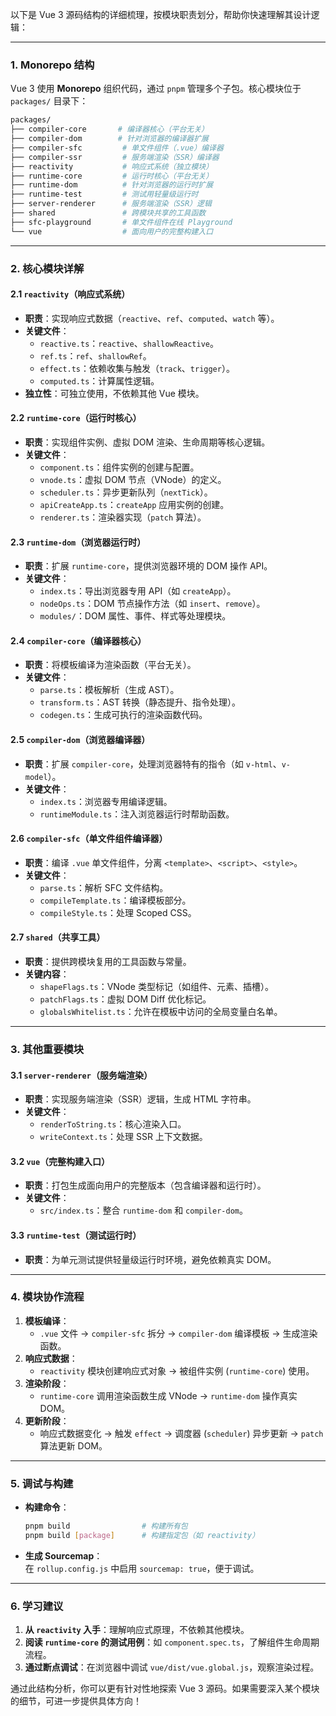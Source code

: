 以下是 Vue 3 源码结构的详细梳理，按模块职责划分，帮助你快速理解其设计逻辑：

---

### **1. Monorepo 结构**
Vue 3 使用 **Monorepo** 组织代码，通过 `pnpm` 管理多个子包。核心模块位于 `packages/` 目录下：
```bash
packages/
├── compiler-core       # 编译器核心（平台无关）
├── compiler-dom        # 针对浏览器的编译器扩展
├── compiler-sfc         # 单文件组件（.vue）编译器
├── compiler-ssr         # 服务端渲染（SSR）编译器
├── reactivity           # 响应式系统（独立模块）
├── runtime-core         # 运行时核心（平台无关）
├── runtime-dom          # 针对浏览器的运行时扩展
├── runtime-test         # 测试用轻量级运行时
├── server-renderer      # 服务端渲染（SSR）逻辑
├── shared               # 跨模块共享的工具函数
├── sfc-playground       # 单文件组件在线 Playground
└── vue                  # 面向用户的完整构建入口
```

---

### **2. 核心模块详解**

#### **2.1 `reactivity`（响应式系统）**
- **职责**：实现响应式数据（`reactive`、`ref`、`computed`、`watch` 等）。
- **关键文件**：
  - `reactive.ts`：`reactive`、`shallowReactive`。
  - `ref.ts`：`ref`、`shallowRef`。
  - `effect.ts`：依赖收集与触发（`track`、`trigger`）。
  - `computed.ts`：计算属性逻辑。
- **独立性**：可独立使用，不依赖其他 Vue 模块。

#### **2.2 `runtime-core`（运行时核心）**
- **职责**：实现组件实例、虚拟 DOM 渲染、生命周期等核心逻辑。
- **关键文件**：
  - `component.ts`：组件实例的创建与配置。
  - `vnode.ts`：虚拟 DOM 节点（VNode）的定义。
  - `scheduler.ts`：异步更新队列（`nextTick`）。
  - `apiCreateApp.ts`：`createApp` 应用实例的创建。
  - `renderer.ts`：渲染器实现（`patch` 算法）。

#### **2.3 `runtime-dom`（浏览器运行时）**
- **职责**：扩展 `runtime-core`，提供浏览器环境的 DOM 操作 API。
- **关键文件**：
  - `index.ts`：导出浏览器专用 API（如 `createApp`）。
  - `nodeOps.ts`：DOM 节点操作方法（如 `insert`、`remove`）。
  - `modules/`：DOM 属性、事件、样式等处理模块。

#### **2.4 `compiler-core`（编译器核心）**
- **职责**：将模板编译为渲染函数（平台无关）。
- **关键文件**：
  - `parse.ts`：模板解析（生成 AST）。
  - `transform.ts`：AST 转换（静态提升、指令处理）。
  - `codegen.ts`：生成可执行的渲染函数代码。

#### **2.5 `compiler-dom`（浏览器编译器）**
- **职责**：扩展 `compiler-core`，处理浏览器特有的指令（如 `v-html`、`v-model`）。
- **关键文件**：
  - `index.ts`：浏览器专用编译逻辑。
  - `runtimeModule.ts`：注入浏览器运行时帮助函数。

#### **2.6 `compiler-sfc`（单文件组件编译器）**
- **职责**：编译 `.vue` 单文件组件，分离 `<template>`、`<script>`、`<style>`。
- **关键文件**：
  - `parse.ts`：解析 SFC 文件结构。
  - `compileTemplate.ts`：编译模板部分。
  - `compileStyle.ts`：处理 Scoped CSS。

#### **2.7 `shared`（共享工具）**
- **职责**：提供跨模块复用的工具函数与常量。
- **关键内容**：
  - `shapeFlags.ts`：VNode 类型标记（如组件、元素、插槽）。
  - `patchFlags.ts`：虚拟 DOM Diff 优化标记。
  - `globalsWhitelist.ts`：允许在模板中访问的全局变量白名单。

---

### **3. 其他重要模块**

#### **3.1 `server-renderer`（服务端渲染）**
- **职责**：实现服务端渲染（SSR）逻辑，生成 HTML 字符串。
- **关键文件**：
  - `renderToString.ts`：核心渲染入口。
  - `writeContext.ts`：处理 SSR 上下文数据。

#### **3.2 `vue`（完整构建入口）**
- **职责**：打包生成面向用户的完整版本（包含编译器和运行时）。
- **关键文件**：
  - `src/index.ts`：整合 `runtime-dom` 和 `compiler-dom`。

#### **3.3 `runtime-test`（测试运行时）**
- **职责**：为单元测试提供轻量级运行时环境，避免依赖真实 DOM。

---

### **4. 模块协作流程**
1. **模板编译**：  
   - `.vue` 文件 → `compiler-sfc` 拆分 → `compiler-dom` 编译模板 → 生成渲染函数。
2. **响应式数据**：  
   - `reactivity` 模块创建响应式对象 → 被组件实例 (`runtime-core`) 使用。
3. **渲染阶段**：  
   - `runtime-core` 调用渲染函数生成 VNode → `runtime-dom` 操作真实 DOM。
4. **更新阶段**：  
   - 响应式数据变化 → 触发 `effect` → 调度器 (`scheduler`) 异步更新 → `patch` 算法更新 DOM。

---

### **5. 调试与构建**
- **构建命令**：
  ```bash
  pnpm build                # 构建所有包
  pnpm build [package]      # 构建指定包（如 reactivity）
  ```
- **生成 Sourcemap**：  
  在 `rollup.config.js` 中启用 `sourcemap: true`，便于调试。

---

### **6. 学习建议**
1. **从 `reactivity` 入手**：理解响应式原理，不依赖其他模块。
2. **阅读 `runtime-core` 的测试用例**：如 `component.spec.ts`，了解组件生命周期流程。
3. **通过断点调试**：在浏览器中调试 `vue/dist/vue.global.js`，观察渲染过程。

通过此结构分析，你可以更有针对性地探索 Vue 3 源码。如果需要深入某个模块的细节，可进一步提供具体方向！